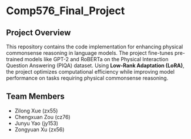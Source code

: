 # Comp576_Final_Project

## Project Overview

This repository contains the code implementation for enhancing physical commonsense reasoning in language models. The project fine-tunes pre-trained models like GPT-2 and RoBERTa on the Physical Interaction Question Answering (PIQA) dataset. Using **Low-Rank Adaptation (LoRA)**, the project optimizes computational efficiency while improving model performance on tasks requiring physical commonsense reasoning.

## Team Members
- Zilong Xue (zx55)
- Chengxuan Zou (cz76)
- Junyu Yao (jy153)
- Zongyuan Xu (zx56)
